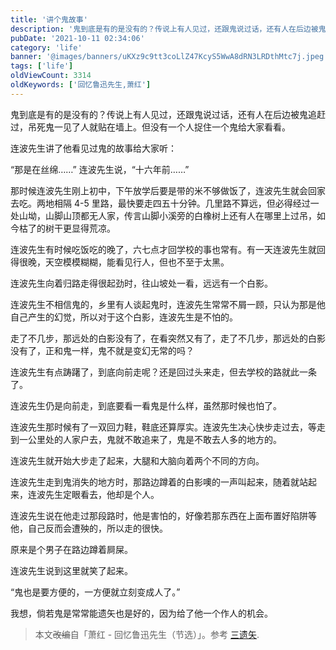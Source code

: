 ```yaml
---
title: '讲个鬼故事'
description: '鬼到底是有的是没有的？传说上有人见过，还跟鬼说过话，还有人在后边被鬼追赶过，吊死鬼一见了人就贴在墙上。但没有一个人捉住一个鬼给大家看看。'
pubDate: '2021-10-11 02:34:06'
category: 'life'
banner: '@images/banners/uKXz9c9tt3coLlZ47KcyS5WwA8dRN3LRDthMtc7j.jpeg'
tags: ['life']
oldViewCount: 3314
oldKeywords: ['回忆鲁迅先生,萧红']
---
```


鬼到底是有的是没有的？传说上有人见过，还跟鬼说过话，还有人在后边被鬼追赶过，吊死鬼一见了人就贴在墙上。但没有一个人捉住一个鬼给大家看看。

连波先生讲了他看见过鬼的故事给大家听：

“那是在丝绵……” 连波先生说，“十六年前……”

那时候连波先生刚上初中，下午放学后要是带的米不够做饭了，连波先生就会回家去吃。两地相隔 4-5 里路，最快要走四五十分钟。几里路不算远，但必得经过一处山坳，山脚山顶都无人家，传言山脚小溪旁的白橡树上还有人在哪里上过吊，如今枯了的树干更显得荒凉。

连波先生有时候吃饭吃的晚了，六七点才回学校的事也常有。有一天连波先生就回得很晚，天空模模糊糊，能看见行人，但也不至于太黑。

连波先生向着归路走得很起劲时，往山坡处一看，远远有一个白影。

连波先生不相信鬼的，乡里有人谈起鬼时，连波先生常常不屑一顾，只认为那是他自己产生的幻觉，所以对于这个白影，连波先生是不怕的。

走了不几步，那远处的白影没有了，在看突然又有了，走了不几步，那远处的白影没有了，正和鬼一样，鬼不就是变幻无常的吗？

连波先生有点踌躇了，到底向前走呢？还是回过头来走，但去学校的路就此一条了。

连波先生仍是向前走，到底要看一看鬼是什么样，虽然那时候也怕了。

连波先生那时候有了一双回力鞋，鞋底还算厚实。连波先生决心快步走过去，等走到一公里处的人家户去，鬼就不敢追来了，鬼是不敢去人多的地方的。

连波先生就开始大步走了起来，大腿和大脑向着两个不同的方向。

连波先生走到鬼消失的地方时，那路边蹲着的白影噢的一声叫起来，随着就站起来，连波先生定眼看去，他却是个人。

连波先生说在他走过那段路时，他是害怕的，好像若那东西在上面布置好陷阱等他，自己反而会遭殃的，所以走的很快。

原来是个男子在路边蹲着屙屎。

连波先生说到这里就笑了起来。

“鬼也是要方便的，一方便就立刻变成人了。”

我想，倘若鬼是常常能遗矢也是好的，因为给了他一个作人的机会。

> 本文~~改编~~自「萧红 - 回忆鲁迅先生（节选）」。参考 [三遗矢](https://baike.baidu.com/item/%E4%B8%89%E9%81%BA%E7%9F%A2/4409312).

